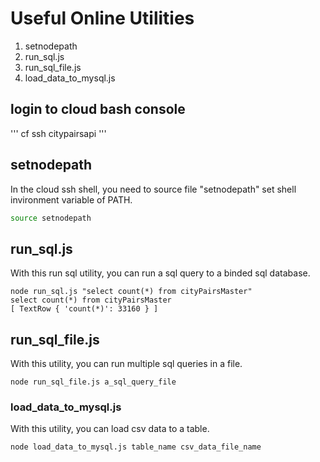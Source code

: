 # Useful Online Utilities

1. setnodepath
2. run_sql.js
3. run_sql_file.js
4. load_data_to_mysql.js

## login to cloud bash console
'''
cf ssh citypairsapi
'''

## setnodepath

In the cloud ssh shell, you need to source file "setnodepath" set shell invironment variable of PATH.

```bash
source setnodepath
```

## run_sql.js

With this run sql utility, you can run a sql query to a binded sql database.

```vcap@79f0bf19-c8ce-402e-427a-eb2a92f20f6d:~/app$ 
node run_sql.js "select count(*) from cityPairsMaster"
select count(*) from cityPairsMaster
[ TextRow { 'count(*)': 33160 } ]
```

## run_sql_file.js

With this utility, you can run multiple sql queries in a file.

```
node run_sql_file.js a_sql_query_file
```

### load_data_to_mysql.js
With this utility, you can load csv data to a table.

```
node load_data_to_mysql.js table_name csv_data_file_name
```

